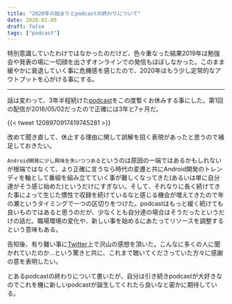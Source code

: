 ```yaml
---
title: "2020年の始まりとpodcastの終わりについて"
date: 2020-01-05
draft: false
tags: ["podcast"]
---
```


特別意識していたわけではなかったのだけど、色々重なった結果2019年は勉強会や発表の場に一切顔を出さずオンラインでの発信もほぼしなかった。このまま緩やかに衰退していく事に危機感を感じたので、2020年はもう少し定常的なアウトプットを心がける事にする。

---

話は変わって、3年半程続けた[podcast](https://dex.fm/)をこの度暫くお休みする事にした。第1回の配信が2016/05/02だったので正確には3年と7ヶ月だ。

{{< tweet 1208970917419745281 >}}

改めて聞き直して、休止する理由に関して誤解を招く表現があったと思うので補足しておきたい。

`Android開発に少し興味を失いつつある`というのは原因の一端ではあるかもしれないが根端ではなくて、より正確に言うなら時代の変遷と共にAndroid開発のトレンディを軸として番組を組み立てていく事が難しくなってきた(あるいは単に自分達がそう感じ始めた)というだけにすぎない。そして、それなりに長く続けてきた事によって生じた慣性で収録を続けているなと感じる機会が増えてきたので年の瀬というタイミングで一つの区切りをつけた。podcastはもっと緩く続けても良いものではあると思うのだが、少なくとも自分達の場合はそうだったというだけの話だ。職場環境の変化や、新しい事を始めるにあたってリソースを調整するという意味もある。

告知後、有り難い事に[Twitter](https://twitter.com/search?q=dexfm&src=recent_search_click&f=live)上で沢山の感想を頂いた。こんなに多くの人に聞かれていたのか…という驚きと共に、これまで聴いてくださっていた方々に感謝の意を表明したい。

とあるpodcastの終わりについて書いたが、自分は引き続きpodcastが大好きなのでこれを機に新しいpodcastが誕生してくれたら良いなと密かに期待している。
